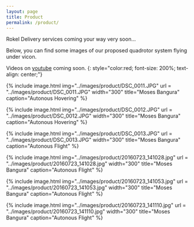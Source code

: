 ```yaml
---
layout: page
title: Product
permalink: /product/
---
```


Rokel Delivery services coming your way very soon...

Below, you can find some images of our proposed quadrotor system flying under vicon. 

Videos on [youtube](https://www.youtube.com/user/dnovichman) coming soon.
{: style="color:red; font-size: 200%; text-align: center;"}

{% include image.html
            img="../images/product/DSC_0011.JPG"
	    url = "../images/product/DSC_0011.JPG"
	    width="300"
            title="Moses Bangura"
            caption="Autonous Hovering" %}

{% include image.html
            img="../images/product/DSC_0012.JPG"
	    url = "../images/product/DSC_0012.JPG"
	    width="300"
            title="Moses Bangura"
            caption="Autonous Hovering" %}

{% include image.html
            img="../images/product/DSC_0013.JPG"
	    url = "../images/product/DSC_0013.JPG"
	    width="300"
            title="Moses Bangura"
            caption="Autonous Flight" %}

{% include image.html
            img="../images/product/20160723_141028.jpg"
	    url = "../images/product/20160723_141028.jpg"
	    width="300"
            title="Moses Bangura"
            caption="Autonous Flight" %}

{% include image.html
            img="../images/product/20160723_141053.jpg"
	    url = "../images/product/20160723_141053.jpg"
	    width="300"
            title="Moses Bangura"
            caption="Autonous Flight" %}

{% include image.html
            img="../images/product/20160723_141110.jpg"
	    url = "../images/product/20160723_141110.jpg"
	    width="300"
            title="Moses Bangura"
            caption="Autonous Flight" %}
